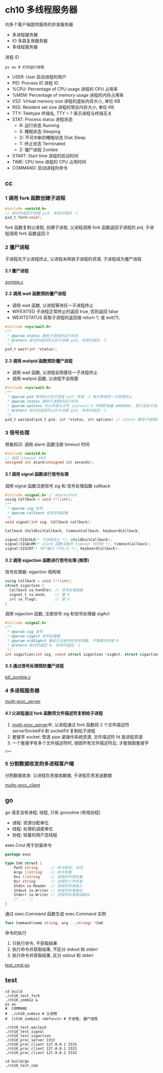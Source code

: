 # ch10 多线程服务器

向多个客户端提供服务的并发服务器

- 多进程服务器
- IO 多路复用服务器
- 多线程服务器

进程 ID

```shell
ps au # 打印运行进程
```

- USER: User 启动进程的用户
- PID: Process ID 进程 ID
- %CPU: Percentage of CPU usage 进程的 CPU 占用率
- %MEM: Percentage of memory usage 进程的内存占用率
- VSZ: Virtual memory size 进程的虚拟内存大小, 单位 KB
- RSS: Resident set size 进程的常驻内存大小, 单位 KB
- TTY: Teletype 终端名, TTY = ? 表示进程与终端无关
- STAT: Process status 进程状态
  - R: 运行状态 Running
  - S: 睡眠状态 Sleeping
  - D: 不可中断的睡眠状态 Disk Sleep
  - T: 终止状态 Terminated
  - Z: 僵尸进程 Zombie
- START: Start time 进程的启动时间
- TIME: CPU time 进程的 CPU 占用时间
- COMMAND: 启动进程的命令

## cc

### 1 调用 fork 函数创建子进程

```c
#include <unistd.h>
// 成功时返回子进程 pid, 失败时返回 -1
pid_t fork(void);
```

fork 函数复制父进程, 创建子进程. 父进程调用 fork 函数返回子进程的 pid, 子进程调用 fork 函数返回 0

### 2 僵尸进程

子进程先于父进程终止, 父进程未释放子进程的资源, 子进程成为僵尸进程

#### 2.1 僵尸进程

[zombie.c](./zombie.c)

#### 2.2 调用 wait 函数预防僵尸进程

- 调用 wait 函数, 父进程等待任一子进程终止
- WIFEXITED 子进程正常终止时返回 true, 否则返回 false
- WEXITSTATUS 获取子进程的返回值 return ?; 或 exit(?);

```c
#include <sys/wait.h>
/**
 * @param status 接收子进程的运行状态
 * @return 成功时返回终止的子进程 pid, 失败时返回 -1
 */
pid_t wait(int *status);
```

#### 2.3 调用 waitpid 函数预防僵尸进程

- 调用 wait 函数, 父进程会阻塞任一子进程终止
- 调用 waitpid 函数, 父进程不会阻塞

```c
#include <sys/wait.h>
/**
 * @param pid 等待终止的子进程 pid；传递 -1 表示等待任一子进程终止
 * @param status 接收子进程的运行状态
 * @param options 可以传递头文件 sys/wait.h 声明的常量 WNOHANG, 表示没有子进程终止时, 父进程不会阻塞
 * @return 成功时返回终止的子进程 pid, 失败时返回 -1
 */
pid_t waitpid(pid_t pid, int *status, int options) // status 接收子进程的运行状态
```

### 3 信号处理

预备知识: 调用 alarm 函数注册 timeout 时间

```c
#include <unistd.h>
// 返回 timeout 时间
unsigned int alarm(unsigned int seconds);
```

#### 3.1 调用 signal 函数进行信号处理

调用 signal 函数注册信号 sig 和 信号处理函数 callback

```c
#include <signal.h> // deprecated
using Callback = void (*)(int);
/**
 * @param sig 信号
 * @param callback 信号处理函数
 */
void signal(int sig, Callback callback);
```

```c
Callback childExitCallback, timeoutCallback, keyboardCallback;

signal(SIGCHLD/* 子进程终止 */, childExitCallback);
signal(SIGALRM/* alarm 函数注册的 timeout 时间到 */, timeoutCallback);
signal(SIGINT/* 用户输入 CTRL+C */, keyboardCallback);
```

#### 3.2 调用 sigaction 函数进行信号处理 (推荐)

信号处理器: sigaction 结构体

```c
using Callback = void (*)(int);
struct sigaction {
  Callback sa_handler; // 信号处理函数
  sigset_t sa_mask;    // 置 0
  int sa_flags;        // 置 0
}
```

调用 sigaction 函数, 注册信号 sig 和信号处理器 sigAct

```c
#include <signal.h>
/**
 * @param sig 信号
 * @param sigAct 信号处理器
 * @param oldSigAct 接收已注册的信号处理器, 不需要则传递 0
 * @return 成功时返回 0, 失败时返回 -1
 */
int sigaction(int sig, const struct sigaction *sigAct, struct sigaction *oldSigAct);
```

#### 3.3 通过信号处理预防僵尸进程

[kill_zombie.c](./kill_zombie.c)

### 4 多进程服务器

[multi-proc_server](./multi-proc_server.c)

#### 4.1 父进程通过 fork 函数将文件描述符复制给子进程

1. [multi-proc_server](./multi-proc_server.c)中, 父进程通过 fork 函数将 2 个文件描述符 serverSocketFd 和 socketFd 复制给子进程
2. 套接字 socket; 管道 pipe 是操作系统资源, 文件描述符 fd 是进程资源
3. 一个套接字有多个文件描述符时, 销毁所有文件描述符后, 才能销毁套接字

<img src="../assets/fork.png" alt="fork" style="zoom:50%;" />

### 5 分割数据收发的多进程客户端

分割数据收发: 父进程负责接收数据, 子进程负责发送数据

[multo-proc_client](./multi-proc_client.c)

## go

go 语言没有进程; 线程, 只有 goroutine (有栈协程)

- 进程: 资源分配单位
- 线程: 处理机调度单位
- 协程: 轻量的用户态线程

exec.Cmd 用于封装命令

```go
package exec

type Cmd struct {
    Path string      // 命令路径, 非空
    Args []string    // 命令参数
    Env []string     // 进程的环境变量
    Dir string       // 进程的工作目录
    Stdin io.Reader  // 进程的标准输入
    Stdout io.Writer // 进程的标准输出
    Stderr io.Writer // 进程的标准错误输出
    /* ... */
}
```

通过 exec.Command 函数生成 exec.Command 实例

```go
func Command(name string, arg ...string) *Cmd
```

命令的执行

1. 只执行命令, 不获取结果
2. 执行命令并获取结果, 不区分 stdout 和 stderr
3. 执行命令并获取结果, 区分 stdout 和 stderr

[test_cmd.go](./go/test_cmd.go)

## test

```shell
cd build
./ch10_test_fork
./ch10_zombie &
ps au
#  COMMAND
#  ./ch10_zombie # 父进程
#  [ch10_zombie] <defunct> # 子进程; 僵尸进程

./ch10_test_waitpid
./ch10_test_signal
./ch10_test_sigaction
./ch10_proc_server 3333
./ch10_proc_client 127.0.0.1 3333
./ch10_proc_client 127.0.0.1 3333
./ch10_proc_client 127.0.0.1 3333

cd build/go
./ch10_test_cmd
```
